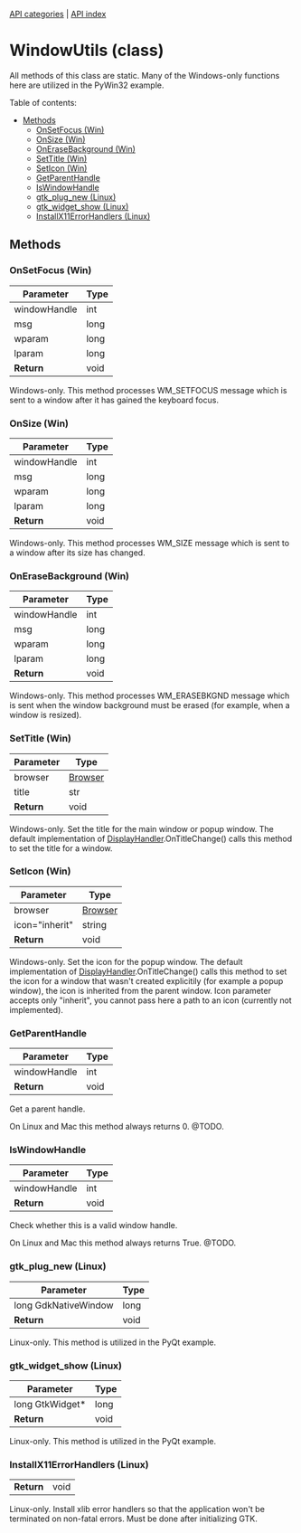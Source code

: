 [API categories](API-categories.md) | [API index](API-index.md)


# WindowUtils (class)

All methods of this class are static. Many of the Windows-only functions here are utilized in the PyWin32 example.


Table of contents:
* [Methods](#methods)
  * [OnSetFocus (Win)](#onsetfocus-win)
  * [OnSize (Win)](#onsize-win)
  * [OnEraseBackground (Win)](#onerasebackground-win)
  * [SetTitle (Win)](#settitle-win)
  * [SetIcon (Win)](#seticon-win)
  * [GetParentHandle](#getparenthandle)
  * [IsWindowHandle](#iswindowhandle)
  * [gtk_plug_new (Linux)](#gtk_plug_new-linux)
  * [gtk_widget_show (Linux)](#gtk_widget_show-linux)
  * [InstallX11ErrorHandlers (Linux)](#installx11errorhandlers-linux)


## Methods


### OnSetFocus (Win)

| Parameter | Type |
| --- | --- |
| windowHandle | int |
| msg | long |
| wparam | long |
| lparam | long |
| __Return__ | void |

Windows-only. This method processes WM_SETFOCUS message which is sent to a window after it has gained the keyboard focus.


### OnSize (Win)

| Parameter | Type |
| --- | --- |
| windowHandle | int |
| msg | long |
| wparam | long |
| lparam | long |
| __Return__ | void |

Windows-only. This method processes WM_SIZE message which is sent to a window after its size has changed.


### OnEraseBackground (Win)

| Parameter | Type |
| --- | --- |
| windowHandle | int |
| msg | long |
| wparam | long |
| lparam | long |
| __Return__ | void |

Windows-only. This method processes WM_ERASEBKGND message which is sent when the window background must be erased (for example, when a window is resized).


### SetTitle (Win)

| Parameter | Type |
| --- | --- |
| browser | [Browser](Browser.md) |
| title | str |
| __Return__ | void |

Windows-only. Set the title for the main window or popup window. The default implementation of [DisplayHandler](DisplayHandler.md).OnTitleChange() calls this method to set the title for a window.


### SetIcon (Win)

| Parameter | Type |
| --- | --- |
| browser | [Browser](Browser.md) |
| icon="inherit" | string |
| __Return__ | void |

Windows-only. Set the icon for the popup window. The default implementation of [DisplayHandler](DisplayHandler.md).OnTitleChange() calls this method to set the icon for a window that wasn't created explicitily (for example a popup window), the icon is inherited from the parent window. Icon parameter accepts only "inherit", you cannot pass here a path to an icon (currently not implemented).


### GetParentHandle

| Parameter | Type |
| --- | --- |
| windowHandle | int |
| __Return__ | void |

Get a parent handle.

On Linux and Mac this method always returns 0. @TODO.


### IsWindowHandle

| Parameter | Type |
| --- | --- |
| windowHandle | int |
| __Return__ | void |

Check whether this is a valid window handle.

On Linux and Mac this method always returns True. @TODO.


### gtk_plug_new (Linux)

| Parameter | Type |
| --- | --- |
| long GdkNativeWindow | long |
| __Return__ | void |

Linux-only. This method is utilized in the PyQt example.


### gtk_widget_show (Linux)

| Parameter | Type |
| --- | --- |
| long GtkWidget* | long |
| __Return__ | void |

Linux-only. This method is utilized in the PyQt example.


### InstallX11ErrorHandlers (Linux)

| | |
| --- | --- |
| __Return__ | void |

Linux-only. Install xlib error handlers so that the application
won't be terminated on non-fatal errors. Must be done after
initializing GTK.
